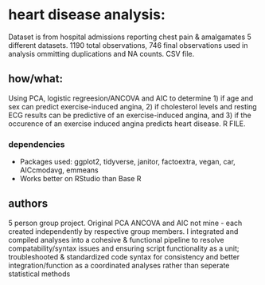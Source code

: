 
# heart disease analysis:

Dataset is from hospital admissions reporting chest pain & amalgamates 5 different datasets. 1190 total observations, 746 final observations used in analysis ommitting duplications and NA counts. CSV file. 

## how/what: 

Using PCA, logistic regreesion/ANCOVA and AIC to determine 1) if age and sex can predict exercise-induced angina, 2) if cholesterol levels and resting ECG results can be predictive of an exercise-induced angina, and 3) if the occurence of an exercise induced angina predicts heart disease. R FILE. 

### dependencies

* Packages used: ggplot2, tidyverse, janitor, factoextra, vegan, car, AICcmodavg, emmeans
* Works better on RStudio than Base R  

## authors

5 person group project. Original PCA ANCOVA and AIC not mine - each created independently by respective group members. I integrated and compiled analyses into a cohesive & functional pipeline to resolve compatability/syntax issues and ensuring script functionality as a unit; troubleshooted & standardized code syntax for consistency and better integration/function as a coordinated analyses rather than seperate statistical methods 
